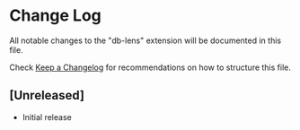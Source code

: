 # Change Log

All notable changes to the "db-lens" extension will be documented in this file.

Check [Keep a Changelog](http://keepachangelog.com/) for recommendations on how to structure this file.

## [Unreleased]

- Initial release